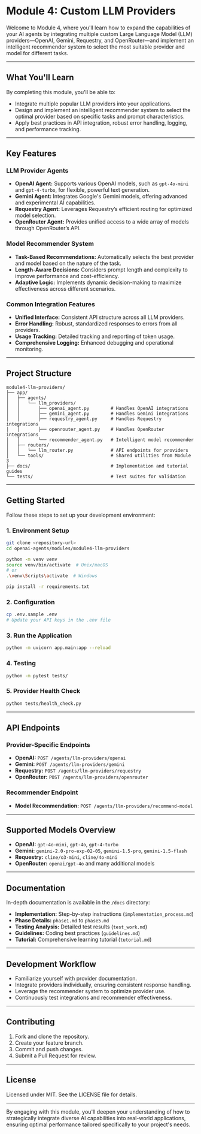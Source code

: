 # Module 4: Custom LLM Providers

Welcome to Module 4, where you'll learn how to expand the capabilities of your AI agents by integrating multiple custom Large Language Model (LLM) providers—OpenAI, Gemini, Requestry, and OpenRouter—and implement an intelligent recommender system to select the most suitable provider and model for different tasks.

---

## What You'll Learn

By completing this module, you'll be able to:

- Integrate multiple popular LLM providers into your applications.
- Design and implement an intelligent recommender system to select the optimal provider based on specific tasks and prompt characteristics.
- Apply best practices in API integration, robust error handling, logging, and performance tracking.

---

## Key Features

### LLM Provider Agents

- **OpenAI Agent:** Supports various OpenAI models, such as `gpt-4o-mini` and `gpt-4-turbo`, for flexible, powerful text generation.
- **Gemini Agent:** Integrates Google's Gemini models, offering advanced and experimental AI capabilities.
- **Requestry Agent:** Leverages Requestry’s efficient routing for optimized model selection.
- **OpenRouter Agent:** Provides unified access to a wide array of models through OpenRouter’s API.

### Model Recommender System

- **Task-Based Recommendations:** Automatically selects the best provider and model based on the nature of the task.
- **Length-Aware Decisions:** Considers prompt length and complexity to improve performance and cost-efficiency.
- **Adaptive Logic:** Implements dynamic decision-making to maximize effectiveness across different scenarios.

### Common Integration Features

- **Unified Interface:** Consistent API structure across all LLM providers.
- **Error Handling:** Robust, standardized responses to errors from all providers.
- **Usage Tracking:** Detailed tracking and reporting of token usage.
- **Comprehensive Logging:** Enhanced debugging and operational monitoring.

---

## Project Structure

```plaintext
module4-llm-providers/
├── app/
│   ├── agents/
│   │   └── llm_providers/
│   │       ├── openai_agent.py        # Handles OpenAI integrations
│   │       ├── gemini_agent.py        # Handles Gemini integrations
│   │       ├── requestry_agent.py     # Handles Requestry integrations
│   │       ├── openrouter_agent.py    # Handles OpenRouter integrations
│   │       └── recommender_agent.py   # Intelligent model recommender
│   ├── routers/
│   │   └── llm_router.py              # API endpoints for providers
│   └── tools/                         # Shared utilities from Module 3
├── docs/                              # Implementation and tutorial guides
└── tests/                             # Test suites for validation
```

---

## Getting Started

Follow these steps to set up your development environment:

### 1. Environment Setup

```bash
git clone <repository-url>
cd openai-agents/modules/module4-llm-providers

python -m venv venv
source venv/bin/activate  # Unix/macOS
# or
.\venv\Scripts\activate  # Windows

pip install -r requirements.txt
```

### 2. Configuration

```bash
cp .env.sample .env
# Update your API keys in the .env file
```

### 3. Run the Application

```bash
python -m uvicorn app.main:app --reload
```

### 4. Testing

```bash
python -m pytest tests/
```

### 5. Provider Health Check

```bash
python tests/health_check.py
```

---

## API Endpoints

### Provider-Specific Endpoints

- **OpenAI:** `POST /agents/llm-providers/openai`
- **Gemini:** `POST /agents/llm-providers/gemini`
- **Requestry:** `POST /agents/llm-providers/requestry`
- **OpenRouter:** `POST /agents/llm-providers/openrouter`

### Recommender Endpoint

- **Model Recommendation:** `POST /agents/llm-providers/recommend-model`

---

## Supported Models Overview

- **OpenAI:** `gpt-4o-mini`, `gpt-4o`, `gpt-4-turbo`
- **Gemini:** `gemini-2.0-pro-exp-02-05`, `gemini-1.5-pro`, `gemini-1.5-flash`
- **Requestry:** `cline/o3-mini`, `cline/4o-mini`
- **OpenRouter:** `openai/gpt-4o` and many additional models

---

## Documentation

In-depth documentation is available in the `/docs` directory:

- **Implementation:** Step-by-step instructions (`implementation_process.md`)
- **Phase Details:** `phase1.md` to `phase5.md`
- **Testing Analysis:** Detailed test results (`test_work.md`)
- **Guidelines:** Coding best practices (`guidelines.md`)
- **Tutorial:** Comprehensive learning tutorial (`tutorial.md`)

---

## Development Workflow

- Familiarize yourself with provider documentation.
- Integrate providers individually, ensuring consistent response handling.
- Leverage the recommender system to optimize provider use.
- Continuously test integrations and recommender effectiveness.

---

## Contributing

1. Fork and clone the repository.
2. Create your feature branch.
3. Commit and push changes.
4. Submit a Pull Request for review.

---

## License

Licensed under MIT. See the LICENSE file for details.

---

By engaging with this module, you'll deepen your understanding of how to strategically integrate diverse AI capabilities into real-world applications, ensuring optimal performance tailored specifically to your project's needs.